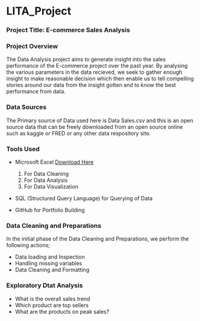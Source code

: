 # LITA_Project

### Project Title: E-commerce Sales Analysis

### Project Overview
The Data Analysis project aims to generate insight into the sales performance of the E-commerce project over the past year. By analysing the various parameters in the data recieved, we seek to gather enough insight to make reasonable decision which then enable us to tell compelling stories around our data from the insight gotten and to know the best performance from data.

### Data Sources
The Primary source of Data used here is Data Sales.csv and this is an open source data that can be freely downloaded from an open source online such as kaggle or FRED or any other data respository site.

### Tools Used
- Microsoft Excel [Download Here](https://www.microsoft.com)
  1. For Data Cleaning
  2. For Data Analysis
  3. For Data Visualization
     
- SQL (Structured Query Language) for Querying of Data
- GitHub for Portfolio Building

### Data Cleaning and Preparations 
In the initial phase of the Data Cleaning and Preparations, we perform the following actions;
- Data loading and Inspection
- Handling missing variables
- Data Cleaning and Formatting

### Exploratory Dtat Analysis
- What is the overall sales trend
- Which product are top sellers
- What are the products on peak sales?
  
